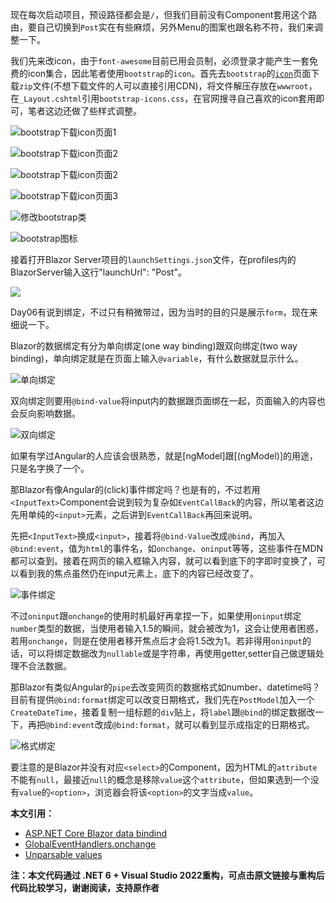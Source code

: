 现在每次启动项目，预设路径都会是`/`，但我们目前没有Component套用这个路由，要自己切换到`Post`实在有些麻烦，另外Menu的图案也跟名称不符，我们来调整一下。

我们先来改icon，由于`font-awesome`目前已用会员制，必须登录才能产生一套免费的icon集合，因此笔者使用`bootstrap`的`icon`。首先去`bootstrap`的[`icon`](https://icons.getbootstrap.com/)页面下载`zip`文件(不想下载文件的人可以直接引用CDN)，将文件解压存放在`wwwroot`，在`_Layout.cshtml`引用`bootstrap-icons.css`，在官网搜寻自己喜欢的icon套用即可，笔者这边还做了些样式调整。

![bootstrap下载icon页面1](https://img1.lequ.co/2021/12/1401.png)

![bootstrap下载icon页面2](https://img1.lequ.co/2021/12/1402.png)

![bootstrap下载icon页面2](https://img1.lequ.co/2021/12/1403.png)

![bootstrap下载icon页面3](https://img1.lequ.co/2021/12/1404.png)

![修改bootstrap类](https://img1.lequ.co/2021/12/1405.png)

![bootstrap图标](https://img1.lequ.co/2021/12/1406.png)

接着打开Blazor Server项目的`launchSettings.json`文件，在profiles内的BlazorServer输入这行"launchUrl": "Post"。

![](https://img1.lequ.co/2021/12/1407.png)

Day06有说到绑定，不过只有稍微带过，因为当时的目的只是展示`form`，现在来细说一下。

Blazor的数据绑定有分为单向绑定(one way binding)跟双向绑定(two way binding)，单向绑定就是在页面上输入`@variable`，有什么数据就显示什么。

![单向绑定](https://img1.lequ.co/2021/12/1408.png)

双向绑定则要用`@bind-value`将input内的数据跟页面绑在一起，页面输入的内容也会反向影响数据。

![双向绑定](https://img1.lequ.co/2021/12/1409.png)

如果有学过Angular的人应该会很熟悉，就是[ngModel]跟[(ngModel)]的用途，只是名字换了一个。

那Blazor有像Angular的(click)事件绑定吗？也是有的，不过若用`<InputText>`Component会说到较为复杂如`EventCallBack`的内容，所以笔者这边先用单纯的`<input>`元素，之后讲到`EventCallBack`再回来说明。

先把`<InputText>`换成`<input>`，接着将`@bind-Value`改成`@bind`，再加入`@bind:event`，值为`html`的事件名，如`onchange`、`oninput`等等，这些事件在MDN都可以查到。接着在网页的输入框输入内容，就可以看到底下的字即时变换了，可以看到我的焦点虽然仍在input元素上，底下的内容已经改变了。

![事件绑定](https://img1.lequ.co/2021/12/1410.gif)

不过`oninput`跟`onchange`的使用时机最好再拿捏一下，如果使用`oninput`绑定`number`类型的数据，当使用者输入1.5的瞬间，就会被改为1，这会让使用者困惑，若用`onchange`，则是在使用者移开焦点后才会将1.5改为1。若非得用`oninput`的话，可以将绑定数据改为`nullable`或是字符串，再使用getter,setter自己做逻辑处理不合法数据。

那Blazor有类似Angular的`pipe`去改变网页的数据格式如number、datetime吗？目前有提供`@bind:format`绑定可以改变日期格式，我们先在`PostModel`加入一个`CreateDateTime`，接着复制一组标题的`div`贴上，将`label`跟`@bind`的绑定数据改一下，再把`@bind:event`改成`@bind:format`，就可以看到显示成指定的日期格式。

![格式绑定](https://img1.lequ.co/2021/12/1411.png)

要注意的是Blazor并没有对应`<select>`的Component，因为HTML的`attribute`不能有`null`，最接近`null`的概念是移除`value`这个`attribute`，但如果选到一个没有`value`的`<option>`，浏览器会将该`<option>`的文字当成`value`。

**本文引用：**

- [ASP.NET Core Blazor data bindind](https://docs.microsoft.com/en-us/aspnet/core/blazor/components/data-binding?view=aspnetcore-5.0)
- [GlobalEventHandlers.onchange](https://developer.mozilla.org/en-US/docs/Web/API/GlobalEventHandlers/onchange)
- [Unparsable values](https://docs.microsoft.com/en-us/aspnet/core/blazor/components/data-binding?view=aspnetcore-5.0#unparsable-values-1)

**注：本文代码通过 .NET 6 + Visual Studio 2022重构，可点击原文链接与重构后代码比较学习，谢谢阅读，支持原作者**